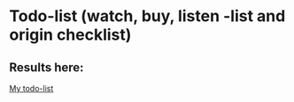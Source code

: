 # Todo-list (watch, buy, listen -list and origin checklist)
## Results here:

[My todo-list](https://galinacheren.github.io/todoListBuild/)

